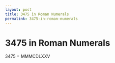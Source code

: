 ```yaml
---
layout: post
title: 3475 in Roman Numerals
permalink: 3475-in-roman-numerals
---
```


# 3475 in Roman Numerals

3475 = MMMCDLXXV
